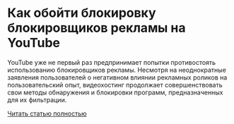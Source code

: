 # Как обойти блокировку блокировщиков рекламы на YouTube



YouTube уже не первый раз предпринимает попытки противостоять использованию блокировщиков рекламы. Несмотря на неоднократные заявления пользователей о негативном влиянии рекламных роликов на пользовательский опыт, видеохостинг продолжает совершенствовать свои методы обнаружения и блокировки программ, предназначенных для их фильтрации.

[Читать статью полностью](https://xyberbara.com/web/youtube-anti-adblocker/)
